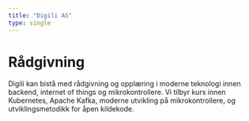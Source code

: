 ```yaml
---
title: "Digili AS"
type: single
---
```


# Rådgivning

Digili kan bistå med rådgivning og opplæring i moderne teknologi innen backend, internet of things og mikrokontrollere. Vi tilbyr kurs innen Kubernetes, Apache Kafka, moderne utvikling på mikrokontrollere, og utviklingsmetodikk for åpen kildekode.
